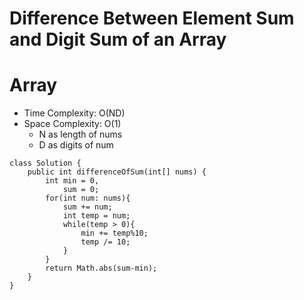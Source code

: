 # Difference Between Element Sum and Digit Sum of an Array

# Array

- Time Complexity: O(ND)
- Space Complexity: O(1)
  - N as length of nums
  - D as digits of num

```
class Solution {
    public int differenceOfSum(int[] nums) {
        int min = 0,
            sum = 0;
        for(int num: nums){
            sum += num;
            int temp = num;
            while(temp > 0){
                min += temp%10;
                temp /= 10;
            }
        }
        return Math.abs(sum-min);
    }
}
```
